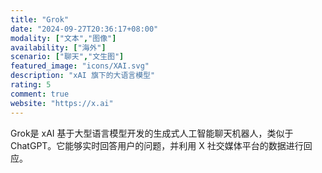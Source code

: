 ```yaml
---
title: "Grok"
date: "2024-09-27T20:36:17+08:00"
modality: ["文本","图像"]
availability: ["海外"]
scenario: ["聊天","文生图"]
featured_image: "icons/XAI.svg"
description: "xAI 旗下的大语言模型"
rating: 5
comment: true
website: "https://x.ai"
---
```


Grok是 xAI 基于大型语言模型开发的生成式人工智能聊天机器人，类似于 ChatGPT。它能够实时回答用户的问题，并利用 X 社交媒体平台的数据进行回应。